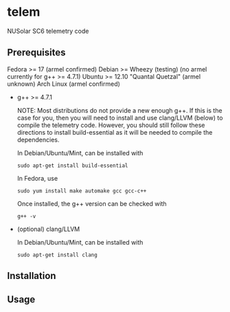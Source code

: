 telem
=====

NUSolar SC6 telemetry code

Prerequisites
-------------
Fedora >= 17                        (armel confirmed)
Debian >= Wheezy (testing)          (no armel currently for g++ >= 4.7.1)
Ubuntu >= 12.10 "Quantal Quetzal"   (armel unknown)
Arch Linux                          (armel confirmed)

* g++ >= 4.7.1

  NOTE: Most distributions do not provide a new enough g++.
  If this is the case for you, then you will need to install and use clang/LLVM (below) to compile the telemetry code.
  However, you should still follow these directions to install build-essential as it will be needed to compile the dependencies.
 
 
  In Debian/Ubuntu/Mint, can be installed with

  ```
  sudo apt-get install build-essential
  ```

  In Fedora, use
  ```
  sudo yum install make automake gcc gcc-c++
  ```

  Once installed, the g++ version can be checked with

  ```
  g++ -v
  ```

* (optional) clang/LLVM
 
  In Debian/Ubuntu/Mint, can be installed with

  ```
  sudo apt-get install clang
  ```

Installation
------------

Usage
-----


